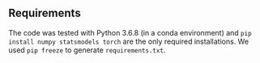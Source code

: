 
## Requirements

The code was tested with Python 3.6.8 (in a conda environment) and
`pip install numpy statsmodels torch` are the only required
installations.  We used `pip freeze` to generate `requirements.txt`.

